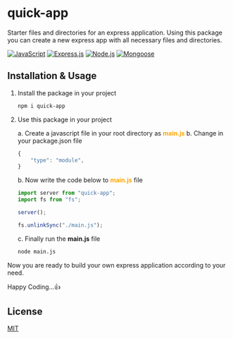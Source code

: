 # quick-app

Starter files and directories for an express application. Using this package you can create a new express app with all necessary files and directories.

[![JavaScript](https://img.shields.io/badge/JavaScript-323332?style=flat-square&logo=javascript)](https://developer.mozilla.org/en-US/docs/Web/JavaScript)
[![Express.js](https://img.shields.io/badge/Express.js-404D59?style=flat-square&logo=express)](https://expressjs.com/)
[![Node.js](https://img.shields.io/badge/Node.js-438937?style=flat-square&logo=node.js)](https://nodejs.org/)
[![Mongoose](https://img.shields.io/badge/Mongoose-4DB33F?style=flat-square&logo=mongodb)](https://mongoosejs.com/)

## Installation & Usage

1.  Install the package in your project

    ```bash
    npm i quick-app
    ```

2.  Use this package in your project

    a. Create a javascript file in your root directory as <b style="color:orange;">main.js</b>
    b. Change in your package.json file

    ```javascript
    {
        "type": "module",
    }
    ```

    b. Now write the code below to <b style="color:orange;">main.js</b> file

    ```javascript
    import server from "quick-app";
    import fs from "fs";

    server();

    fs.unlinkSync("./main.js");
    ```

    c. Finally run the <b>main.js</b> file

    ```bash
    node main.js
    ```

Now you are ready to build your own express application according to your need.

Happy Coding...👍

## License

[MIT](https://github.com/expressjs/express/blob/HEAD/LICENSE)

